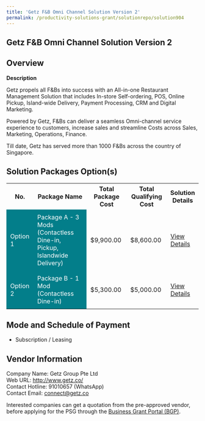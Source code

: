 ```yaml
---
title: 'Getz F&B Omni Channel Solution Version 2'
permalink: /productivity-solutions-grant/solutionrepo/solution904
---
```


## Getz F&B Omni Channel Solution Version 2

## Overview

**Description**

Getz propels all F&Bs into success with an All-in-one Restaurant Management Solution that includes In-store Self-ordering, POS, Online Pickup, Island-wide Delivery, Payment Processing, CRM and Digital Marketing. 

Powered by Getz, F&Bs can deliver a seamless Omni-channel service experience to customers, increase sales and streamline Costs across Sales, Marketing, Operations, Finance.

Till date, Getz has served more than 1000 F&Bs across the country of Singapore.

## Solution Packages Option(s)

<table>
<tr>
<th><b>No.</b></th>
<th><b>Package Name</b></th>
<th><b>Total Package Cost</b></th>
<th><b>Total Qualifying Cost</b></th>
<th><b>Solution Details</b></th>
</tr>
<tr>
<td style='padding: 10px; background-color: #037E8A; color: #FFFFFF;'>Option 1</td>
<td style='padding: 10px; background-color: #037E8A; color: #FFFFFF;'>Package A - 3 Mods (Contactless Dine-in, Pickup, Islandwide Delivery)</td>
<td style='padding: 10px;'>$9,900.00</td>
<td style='padding: 10px;'>$8,600.00</td>
<td style='padding: 10px;'><a href='/images/psg/Getz_F_B_Omni_Channel_Sol_Ver2_Desensitised_Annex3_Part1.pdf' target='_blank'>View Details</a></td>
</tr>
<tr>
<td style='padding: 10px; background-color: #037E8A; color: #FFFFFF;'>Option 2</td>
<td style='padding: 10px; background-color: #037E8A; color: #FFFFFF;'>Package B - 1 Mod (Contactless Dine-in)</td>
<td style='padding: 10px;'>$5,300.00</td>
<td style='padding: 10px;'>$5,000.00</td>
<td style='padding: 10px;'><a href='/images/psg/Getz_F_B_Omni_Channel_Sol_Ver2_Desensitised_Annex3_Part2.pdf' target='_blank'>View Details</a></td>
</tr>
</table>

## Mode and Schedule of Payment

 - Subscription / Leasing

## Vendor Information

 Company Name: Getz Group Pte Ltd<br>Web URL: http://www.getz.co/ <br>Contact Hotline: 91010657  (WhatsApp)<br>Contact Email:  connect@getz.co

Interested companies can get a quotation from the pre-approved vendor, before applying for the PSG through the <a href='https://www.businessgrants.gov.sg/' target='_blank' rel='noopener'>Business Grant Portal (BGP)</a>.

<script src="/jquery/resize-tables.js"></script>
